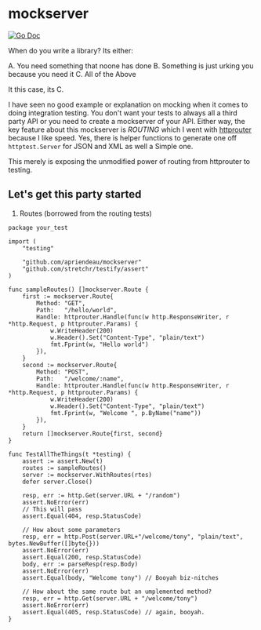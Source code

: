 # mockserver

[![Go Doc](https://img.shields.io/badge/go-documentation-blue.svg?style=flat-square)](https://godoc.org/github.com/apriendeau/mockserver)

When do you write a library? Its either:

A. You need something that noone has done
B. Something is just urking you because you need it
C. All of the Above

It this case, its C.

I have seen no good example or explanation on mocking when it comes to doing
integration testing. You don't want your tests to always all a third party API
or you need to create a mockserver of your API. Either way, the key feature
about this mockserver is *ROUTING* which I went with [httprouter](github.com/julienschmidt/httprouter) because I like
speed. Yes, there is helper functions to generate one off `httptest.Server` for
JSON and XML as well a Simple one.

This merely is exposing the unmodified power of routing from httprouter to
testing.


## Let's get this party started

1. Routes (borrowed from the routing tests)

```golang
package your_test

import (
	"testing"

	"github.com/apriendeau/mockserver"
	"github.com/stretchr/testify/assert"
)

func sampleRoutes() []mockserver.Route {
	first := mockserver.Route{
		Method: "GET",
		Path:   "/hello/world",
		Handle: httprouter.Handle(func(w http.ResponseWriter, r *http.Request, p httprouter.Params) {
			w.WriteHeader(200)
			w.Header().Set("Content-Type", "plain/text")
			fmt.Fprint(w, "Hello world")
		}),
	}
	second := mockserver.Route{
		Method: "POST",
		Path:   "/welcome/:name",
		Handle: httprouter.Handle(func(w http.ResponseWriter, r *http.Request, p httprouter.Params) {
			w.WriteHeader(200)
			w.Header().Set("Content-Type", "plain/text")
			fmt.Fprint(w, "Welcome ", p.ByName("name"))
		}),
	}
	return []mockserver.Route{first, second}
}

func TestAllTheThings(t *testing) {
	assert := assert.New(t)
	routes := sampleRoutes()
	server := mockserver.WithRoutes(rtes)
	defer server.Close()

	resp, err := http.Get(server.URL + "/random")
	assert.NoError(err)
	// This will pass
	assert.Equal(404, resp.StatusCode)

	// How about some parameters
	resp, err = http.Post(server.URL+"/welcome/tony", "plain/text", bytes.NewBuffer([]byte{}))
	assert.NoError(err)
	assert.Equal(200, resp.StatusCode)
	body, err := parseResp(resp.Body)
	assert.NoError(err)
	assert.Equal(body, "Welcome tony") // Booyah biz-nitches

	// How about the same route but an umplemented method?
	resp, err = http.Get(server.URL + "/welcome/tony")
	assert.NoError(err)
	assert.Equal(405, resp.StatusCode) // again, booyah.
}
```
